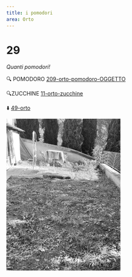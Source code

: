 ```yaml
---
title: i pomodori
area: Orto
---
```

# 29
_Quanti pomodori!_

🔍 POMODORO [209-orto-pomodoro-OGGETTO](209-orto-pomodoro-OGGETTO.md)

🔍ZUCCHINE [11-orto-zucchine](11-orto-zucchine.md)

⬇️ [49-orto](49-orto.md)

![foto_31](_assets/preview/foto_31.jpg)